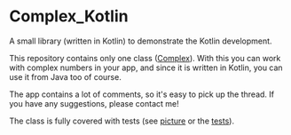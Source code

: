 # Complex_Kotlin
A small library (written in Kotlin) to demonstrate the Kotlin development.

This repository contains only one class ([Complex](https://github.com/stateman92/Complex_Kotlin/blob/master/src/main/kotlin/Complex.kt)). With this you can work with complex numbers in your app, and since it is written in Kotlin, you can use it from Java too of course.

The app contains a lot of comments, so it's easy to pick up the thread. If you have any suggestions, please contact me!

The class is fully covered with tests (see [picture](https://github.com/stateman92/Complex_Kotlin/blob/master/test_with_coverage.png) or the [tests](https://github.com/stateman92/Complex_Kotlin/blob/master/src/test/kotlin/ComplexTest.kt)).
